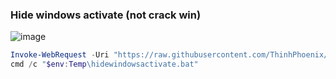 ### Hide windows activate (not crack win)
![image](https://github.com/user-attachments/assets/88f1e6bd-8de5-4456-8b58-61c1b152f73d)
```ps1
Invoke-WebRequest -Uri "https://raw.githubusercontent.com/ThinhPhoenix/winstorm/refs/heads/main/hidewindowsactivate.bat" -OutFile "$env:Temp\hidewindowsactivate.bat"
cmd /c "$env:Temp\hidewindowsactivate.bat"
```
